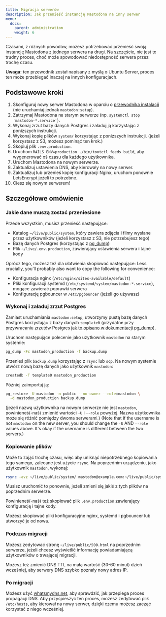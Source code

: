 ```yaml
---
title: Migracja serwerów
description: Jak przenieść instancję Mastodona na inny serwer
menu:
  docs:
    parent: administration
    weight: 6
---
```


Czasami, z różnych powodów, możesz potrzebować przenieść swoją instancję Mastodona z jednego serwera na drugi. Na szczęście, nie jest to trudny proces, choć może spowodować niedostępność serwera przez trochę czasu.

**Uwaga:** ten przewodnik został napisany z myślą o Ubuntu Server, proces ten może przebiegać inaczej na innych konfiguracjach.

Podstawowe kroki
----

1. Skonfiguruj nowy serwer Mastodona w oparciu o [przewodnika instalacji](/administration/installation/) (nie uruchamiaj jednak `mastodon:setup`).
2. Zatrzymaj Mastodona na starym serwerze (np. `systemctl stop 'mastodon-*.service'`).
3. Wykonaj zrzut bazy danych Postgres i załaduj ją korzystając z poniższych instrukcji.
4. Wykonaj kopię plików `system/` korzystając z poniższych instrukcji. (jeżeli korzystasz z S3, możesz pominąć ten krok.)
5. Skopiuj plik `.env.production`.
6. Uruchom `RAILS_ENV=production ./bin/tootctl feeds build`, aby wygenerować oś czasu dla każdego użytkownika.
7. Uruchom Mastodona na nowym serwerze.
8. Zaktualizuj ustawienia DNS, aby kierowały na nowy serwer.
9. Zaktualizuj lub przenieś kopię konfiguracji Nginx, uruchom ponownie LetsEncrypt jeżeli to potrzebne.
10. Ciesz się nowym serwerem!

Szczegółowe omówienie
----

### Jakie dane muszą zostać przeniesione

Przede wszystkim, musisz przenieść następujące:

- Katalog `~/live/public/system`, który zawiera zdjęcia i filmy wysłane przez użytkowników (jeżeli korzystasz z S3, nie potrzebujesz tego)
- Bazę danych Postgres (korzystając z [pg\_dump](https://www.postgresql.org/docs/9.1/static/backup-dump.html))
- Plik `~/live/.env.production`, zawierający ustawienia serwera i tajne kody

Oprócz tego, możesz też dla ułatwienia skopiować następujące:
Less crucially, you'll probably also want to copy the following for convenience:

- Konfiguracja nginx (`/etc/nginx/sites-available/default`)
- Pliki konfiguracji systemd (`/etc/systemd/system/mastodon-*.service`), mogące zawierać poprawki serwera
- Konfigurację pgbouncer w `/etc/pgbouncer` (jeżeli go używasz)

### Wykonaj i załaduj zrzut Postgres

Zamiast uruchamiania `mastodon:setup`, utworzymy pustą bazę danych Postgres korzystając z bazy danych `template0` (przydatne przy przywracaniu zrzutów Postgres 
[jak to opisano w dokumentacji pg\_dump](https://www.postgresql.org/docs/9.1/static/backup-dump.html#BACKUP-DUMP-RESTORE)).

Uruchom następujące polecenie jako użytkownik `mastodon` na starym systemie:

```bash
pg_dump -Fc mastodon_production -f backup.dump
```

Przenieś plik `backup.dump` korzystając z `rsync` lub `scp`. Na nowym systemie utwórz nową bazę danych jako użytkownik `mastodon`:

```bash
createdb -T template0 mastodon_production
```

Później zaimportuj ją:

```bash
pg_restore -U mastodon -n public --no-owner --role=mastodon \
  -d mastodon_production backup.dump
```

(jeżeli nazwą użytkownika na nowym serwerze nie jest `mastodon`, powinieneś(-naś) zmienić wartości `-U` i `--role` powyżej. Nazwa użytkownika może się różnić pomiędzy dwoma serwerami.)
(Note that if the username is not `mastodon` on the new server, you should change the 
`-U` AND `--role` values above. It's okay if the username is different between the two servers.)

### Kopiowanie plików

Może to zająć trochę czasu, więc aby uniknąć niepotrzebnego kopiowania tego samego, zalecane jest użycie `rsync`.
Na poprzednim urządzeniu, jako użytkownik `mastodon`, wykonaj:

```bash
rsync -avz ~/live/public/system/ mastodon@example.com:~/live/public/system/
```

Musisz uruchomić to ponownie, jeżeli zmieni się jakiś z tych plików na poprzednim serwerze.

Powinieneś(-naś) też skopiować plik `.env.production` zawierający konfigurację i tajne kody.

Możesz skopiować pliki konfiguracyjne nginx, systemd i pgbouncer lub utworzyć je od nowa.

### Podczas migracji

Możesz zedytować stronę `~/live/public/500.html` na poprzednim serwerze, jeżeli chcesz wyświetlić informację powiadamiającą użytkowników o trwającej migracji.

Możesz też zmienić DNS TTL na małą wartość (30-60 minut) dzień wcześniej, aby serwery DNS szybko poznały nowy adres IP.

### Po migracji

Możesz użyć [whatsmydns.net](http://whatsmydns.net/), aby sprawdzić, jak przepiega proces propagacji DNS.
Aby przyspieszyć ten proces, możesz zedytować plik `/etc/hosts`, aby kierował na nowy serwer, dzięki czemu możesz zacząć korzystać z niego wcześniej.
